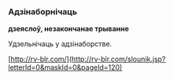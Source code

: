 ### Адзінаборнічаць
**дзеяслоў, незакончанае трыванне**

Удзельнічаць у адзінаборстве.

<a rel="author">[http://rv-blr.com/](http://rv-blr.com/slounik.jsp?letterId=0&maskId=0&pageId=120)</a>
